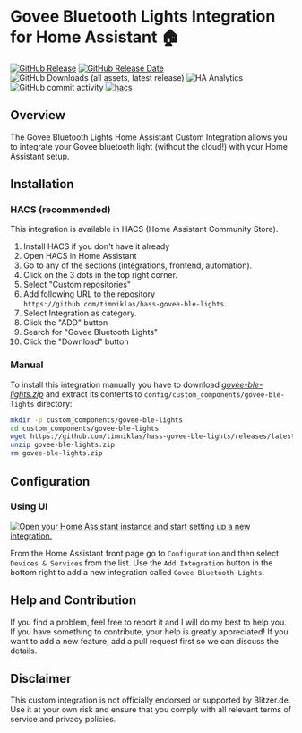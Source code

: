 # Govee Bluetooth Lights Integration for Home Assistant 🏠

[![GitHub Release](https://img.shields.io/github/v/release/timniklas/hass-govee-ble-lights?sort=semver&style=for-the-badge&color=green)](https://github.com/timniklas/hass-govee-ble-lights/releases/)
[![GitHub Release Date](https://img.shields.io/github/release-date/timniklas/hass-govee-ble-lights?style=for-the-badge&color=green)](https://github.com/timniklas/hass-govee-ble-lights/releases/)
![GitHub Downloads (all assets, latest release)](https://img.shields.io/github/downloads/timniklas/hass-govee-ble-lights/latest/total?style=for-the-badge&label=Downloads%20latest%20Release)
![HA Analytics](https://img.shields.io/badge/dynamic/json?url=https%3A%2F%2Fanalytics.home-assistant.io%2Fcustom_integrations.json&query=%24.govee-ble-lights.total&style=for-the-badge&label=Active%20Installations&color=red)
![GitHub commit activity](https://img.shields.io/github/commit-activity/m/timniklas/hass-govee-ble-lights?style=for-the-badge)
[![hacs](https://img.shields.io/badge/HACS-Integration-blue.svg?style=for-the-badge)](https://github.com/hacs/integration)

## Overview

The Govee Bluetooth Lights Home Assistant Custom Integration allows you to integrate your Govee bluetooth light (without the cloud!) with your Home Assistant setup.

## Installation

### HACS (recommended)

This integration is available in HACS (Home Assistant Community Store).

1. Install HACS if you don't have it already
2. Open HACS in Home Assistant
3. Go to any of the sections (integrations, frontend, automation).
4. Click on the 3 dots in the top right corner.
5. Select "Custom repositories"
6. Add following URL to the repository `https://github.com/timniklas/hass-govee-ble-lights`.
7. Select Integration as category.
8. Click the "ADD" button
9. Search for "Govee Bluetooth Lights"
10. Click the "Download" button

### Manual

To install this integration manually you have to download [_govee-ble-lights.zip_](https://github.com/timniklas/hass-govee-ble-lights/releases/latest/) and extract its contents to `config/custom_components/govee-ble-lights` directory:

```bash
mkdir -p custom_components/govee-ble-lights
cd custom_components/govee-ble-lights
wget https://github.com/timniklas/hass-govee-ble-lights/releases/latest/download/govee-ble-lights.zip
unzip govee-ble-lights.zip
rm govee-ble-lights.zip
```

## Configuration

### Using UI

[![Open your Home Assistant instance and start setting up a new integration.](https://my.home-assistant.io/badges/config_flow_start.svg)](https://my.home-assistant.io/redirect/config_flow_start/?domain=govee-ble-lights)

From the Home Assistant front page go to `Configuration` and then select `Devices & Services` from the list.
Use the `Add Integration` button in the bottom right to add a new integration called `Govee Bluetooth Lights`.

## Help and Contribution

If you find a problem, feel free to report it and I will do my best to help you.
If you have something to contribute, your help is greatly appreciated!
If you want to add a new feature, add a pull request first so we can discuss the details.

## Disclaimer

This custom integration is not officially endorsed or supported by Blitzer.de.
Use it at your own risk and ensure that you comply with all relevant terms of service and privacy policies.
